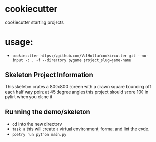 # cookiecutter
cookiecutter starting projects

# usage: 

* `cookiecutter https://github.com/ValHolla/cookiecutter.git --no-input -o . -f --directory pygame project_slug=game-name`

## Skeleton Project Information

This skeleton crates a 800x800 screen with a drawn square bouncing off each half way point at 45 degree angles
this project should score 100 in pylint when you clone it

## Running the demo/skeleton

* cd into the new directory
* `task a` this will create a virtual environment, format and lint the code.
* `poetry run python main.py`

